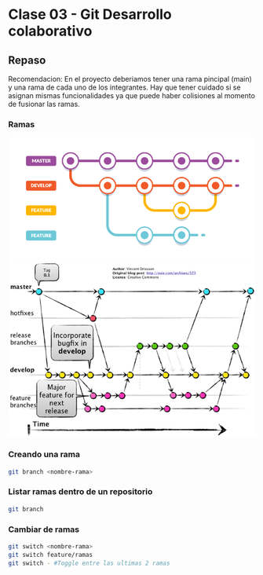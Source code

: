 # Clase 03 - Git Desarrollo colaborativo

## Repaso

Recomendacion: En el proyecto deberiamos tener una rama pincipal (main) y una rama de cada uno de los integrantes. Hay que tener cuidado si se asignan mismas funcionalidades ya que puede haber colisiones al momento de fusionar las ramas. 

### Ramas

![estructura-ramas](_ref/basica.png)
![estructura-ramas](_ref/avanzada.png)

### Creando una rama

```sh
git branch <nombre-rama>
```

### Listar ramas dentro de un repositorio

```sh
git branch
```

### Cambiar de ramas

```sh
git switch <nombre-rama>
git switch feature/ramas
git switch - #Toggle entre las ultimas 2 ramas
```